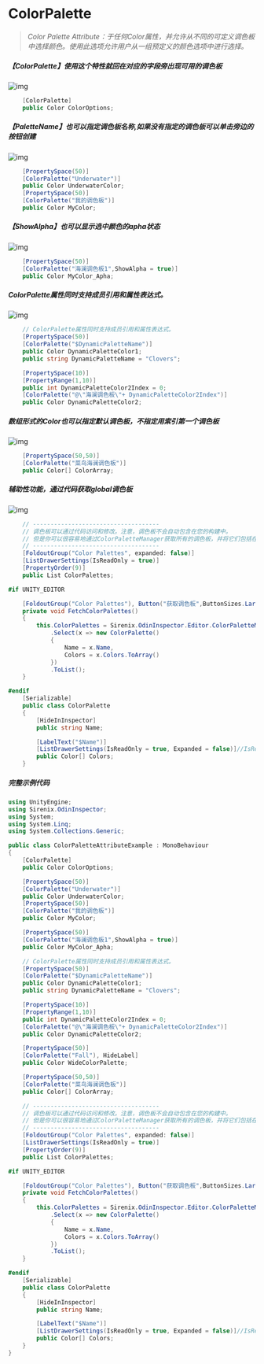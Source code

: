 # ColorPalette

> *Color Palette Attribute：于任何Color属性，并允许从不同的可定义调色板中选择颜色。使用此选项允许用户从一组预定义的颜色选项中进行选择。*

##### 【ColorPalette】使用这个特性就回在对应的字段旁出现可用的调色板

![img](../image/ColorPalette/post-539-5fb7d6d37642f.gif)

```cs
    [ColorPalette]
    public Color ColorOptions;
```

##### 【PaletteName】也可以指定调色板名称,如果没有指定的调色板可以单击旁边的按钮创建

![img](../image/ColorPalette/post-539-5fb7d6d40b2cc.gif)

```cs
    [PropertySpace(50)]
    [ColorPalette("Underwater")]
    public Color UnderwaterColor;
    [PropertySpace(50)]
    [ColorPalette("我的调色板")]
    public Color MyColor;
```

##### 【ShowAlpha】也可以显示选中颜色的apha状态

![img](../image/ColorPalette/post-539-5fb7d6d4581da.png)

```cs
    [PropertySpace(50)]
    [ColorPalette("海澜调色板1",ShowAlpha = true)]
    public Color MyColor_Apha;
```

##### ColorPalette属性同时支持成员引用和属性表达式。

![img](../image/ColorPalette/post-539-5fb7d6d4d6923.gif)

```cs
    // ColorPalette属性同时支持成员引用和属性表达式。
    [PropertySpace(50)]
    [ColorPalette("$DynamicPaletteName")]
    public Color DynamicPaletteColor1;
    public string DynamicPaletteName = "Clovers";

    [PropertySpace(10)]
    [PropertyRange(1,10)]
    public int DynamicPaletteColor2Index = 0;
    [ColorPalette("@\"海澜调色板\"+ DynamicPaletteColor2Index")]
    public Color DynamicPaletteColor2;
```

##### 数组形式的Color也可以指定默认调色板，不指定用索引第一个调色板

![img](../image/ColorPalette/post-539-5fb7d6d56ae29.gif)

```cs
    [PropertySpace(50,50)]
    [ColorPalette("菜鸟海澜调色板")]
    public Color[] ColorArray;
```

##### 辅助性功能，通过代码获取global调色板

![img](../image/ColorPalette/post-539-5fb7d6d5ea905.gif)

```cs
    // ------------------------------------
    // 调色板可以通过代码访问和修改。注意，调色板不会自动包含在您的构建中。
    // 但是你可以很容易地通过ColorPaletteManager获取所有的调色板，并将它们包括在你的游戏中，就像这样:
    // ------------------------------------
    [FoldoutGroup("Color Palettes", expanded: false)]
    [ListDrawerSettings(IsReadOnly = true)]
    [PropertyOrder(9)]
    public List ColorPalettes;

#if UNITY_EDITOR

    [FoldoutGroup("Color Palettes"), Button("获取调色板",ButtonSizes.Large), GUIColor(0, 1, 0), PropertyOrder(8)]
    private void FetchColorPalettes()
    {
        this.ColorPalettes = Sirenix.OdinInspector.Editor.ColorPaletteManager.Instance.ColorPalettes
            .Select(x => new ColorPalette()
            {
                Name = x.Name,
                Colors = x.Colors.ToArray()
            })
            .ToList();
    }

#endif
    [Serializable]
    public class ColorPalette
    {
        [HideInInspector]
        public string Name;

        [LabelText("$Name")]
        [ListDrawerSettings(IsReadOnly = true, Expanded = false)]//IsReadOnly是否可以删除序列化数组  Expanded覆盖默认设置，是否展开，false为不展开状态
        public Color[] Colors;
    }
```

##### 完整示例代码

```cs
using UnityEngine;
using Sirenix.OdinInspector;
using System;
using System.Linq;
using System.Collections.Generic;

public class ColorPaletteAttributeExample : MonoBehaviour
{
    [ColorPalette]
    public Color ColorOptions;

    [PropertySpace(50)]
    [ColorPalette("Underwater")]
    public Color UnderwaterColor;
    [PropertySpace(50)]
    [ColorPalette("我的调色板")]
    public Color MyColor;

    [PropertySpace(50)]
    [ColorPalette("海澜调色板1",ShowAlpha = true)]
    public Color MyColor_Apha;

    // ColorPalette属性同时支持成员引用和属性表达式。
    [PropertySpace(50)]
    [ColorPalette("$DynamicPaletteName")]
    public Color DynamicPaletteColor1;
    public string DynamicPaletteName = "Clovers";

    [PropertySpace(10)]
    [PropertyRange(1,10)]
    public int DynamicPaletteColor2Index = 0;
    [ColorPalette("@\"海澜调色板\"+ DynamicPaletteColor2Index")]
    public Color DynamicPaletteColor2;

    [PropertySpace(50)]
    [ColorPalette("Fall"), HideLabel]
    public Color WideColorPalette;

    [PropertySpace(50,50)]
    [ColorPalette("菜鸟海澜调色板")]
    public Color[] ColorArray;

    // ------------------------------------
    // 调色板可以通过代码访问和修改。注意，调色板不会自动包含在您的构建中。
    // 但是你可以很容易地通过ColorPaletteManager获取所有的调色板，并将它们包括在你的游戏中，就像这样:
    // ------------------------------------
    [FoldoutGroup("Color Palettes", expanded: false)]
    [ListDrawerSettings(IsReadOnly = true)]
    [PropertyOrder(9)]
    public List ColorPalettes;

#if UNITY_EDITOR

    [FoldoutGroup("Color Palettes"), Button("获取调色板",ButtonSizes.Large), GUIColor(0, 1, 0), PropertyOrder(8)]
    private void FetchColorPalettes()
    {
        this.ColorPalettes = Sirenix.OdinInspector.Editor.ColorPaletteManager.Instance.ColorPalettes
            .Select(x => new ColorPalette()
            {
                Name = x.Name,
                Colors = x.Colors.ToArray()
            })
            .ToList();
    }

#endif
    [Serializable]
    public class ColorPalette
    {
        [HideInInspector]
        public string Name;

        [LabelText("$Name")]
        [ListDrawerSettings(IsReadOnly = true, Expanded = false)]//IsReadOnly是否可以删除序列化数组  Expanded覆盖默认设置，是否展开，false为不展开状态
        public Color[] Colors;
    }
}
```